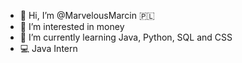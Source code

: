 - 👋 Hi, I’m @MarvelousMarcin 🇵🇱
- 👀 I’m interested in money
- 🌱 I’m currently learning Java, Python, SQL and CSS
- 💻 Java Intern



<!---
MarvelousMarcin/MarvelousMarcin is a ✨ special ✨ repository because its `README.md` (this file) appears on your GitHub profile.
You can click the Preview link to take a look at your changes.
--->
